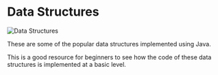 # Data Structures
![Data Structures](https://upload.wikimedia.org/wikipedia/commons/0/03/Untitled-Diagram-183.png)

These are some of the popular data structures implemented using Java. 

This is a good resource for beginners to see how the code of these data structures is implemented at a basic level.
